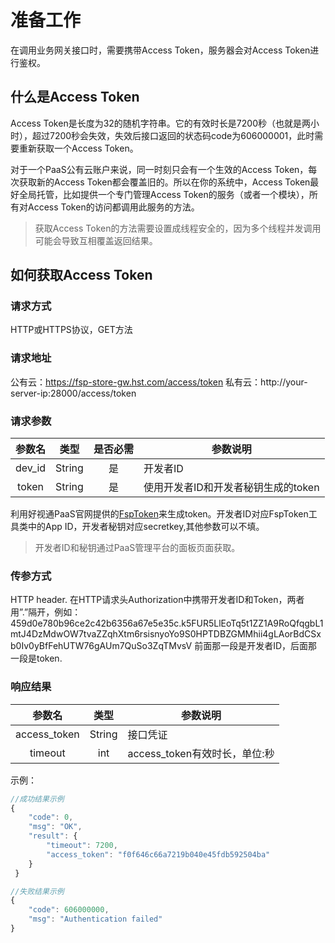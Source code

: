 # 准备工作

在调用业务网关接口时，需要携带Access Token，服务器会对Access Token进行鉴权。

## 什么是Access Token

Access Token是长度为32的随机字符串。它的有效时长是7200秒（也就是两小时），超过7200秒会失效，失效后接口返回的状态码code为606000001，此时需要重新获取一个Access Token。

对于一个PaaS公有云账户来说，同一时刻只会有一个生效的Access Token，每次获取新的Access Token都会覆盖旧的。所以在你的系统中，Access Token最好全局托管，比如提供一个专门管理Access Token的服务（或者一个模块），所有对Access Token的访问都调用此服务的方法。

> 获取Access Token的方法需要设置成线程安全的，因为多个线程并发调用可能会导致互相覆盖返回结果。

## 如何获取Access Token

### 请求方式
HTTP或HTTPS协议，GET方法

### 请求地址
公有云：https://fsp-store-gw.hst.com/access/token
私有云：http://your-server-ip:28000/access/token

### 请求参数
| 参数名 | 类型 | 是否必需 | 参数说明 |
| :-: | :-: | :-: | - |
| dev_id | String | 是 | 开发者ID |
| token | String | 是 | 使用开发者ID和开发者秘钥生成的token |

利用好视通PaaS官网提供的[FspToken](https://github.com/paas-hst/TokenGenerator_java)来生成token。开发者ID对应FspToken工具类中的App ID，开发者秘钥对应secretkey,其他参数可以不填。

> 开发者ID和秘钥通过PaaS管理平台的面板页面获取。

### 传参方式
HTTP header. 在HTTP请求头Authorization中携带开发者ID和Token，两者用”.”隔开，例如：459d0e780b96ce2c42b6356a67e5e35c.k5FUR5LlEoTq5t1ZZ1A9RoQfqgbL1mtJ4DzMdwOW7tvaZZqhXtm6rsisnyoYo9S0HPTDBZGMMhii4gLAorBdCSxb0Iv0yBfFehUTW76gAUm7QuSo3ZqTMvsV
前面那一段是开发者ID，后面那一段是token.

### 响应结果
| 参数名 | 类型 | 参数说明 |
| :-: | :-: | - |
| access_token | String | 接口凭证 |
| timeout | int | access_token有效时长，单位:秒 |

示例：
```js
//成功结果示例
{
	"code": 0,
	"msg": "OK",
	"result": {
		"timeout": 7200,
		"access_token": "f0f646c66a7219b040e45fdb592504ba"
	}
 }

//失败结果示例
{
	"code": 606000000,
	"msg": "Authentication failed"
}
```